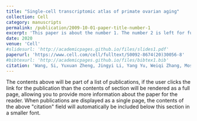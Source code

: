 ```yaml
---
title: "Single-cell transcriptomic atlas of primate ovarian aging"
collection: Cell
category: manuscripts
permalink: /publication/2009-10-01-paper-title-number-1
excerpt: 'This paper is about the number 1. The number 2 is left for future work.'
date: 2020
venue: 'Cell'
#slidesurl: 'http://academicpages.github.io/files/slides1.pdf'
paperurl: 'https://www.cell.com/cell/fulltext/S0092-8674(20)30056-8'
#bibtexurl: 'http://academicpages.github.io/files/bibtex1.bib'
citation: 'Wang, Si, Yuxuan Zheng, Jingyi Li, Yang Yu, Weiqi Zhang, Moshi Song, Zunpeng Liu, et al. 2020. “Single-Cell Transcriptomic Atlas of Primate Ovarian Aging.” Cell 180 (3): 585–600.e19.'
---
```

The contents above will be part of a list of publications, if the user clicks the link for the publication than the contents of section will be rendered as a full page, allowing you to provide more information about the paper for the reader. When publications are displayed as a single page, the contents of the above "citation" field will automatically be included below this section in a smaller font.
